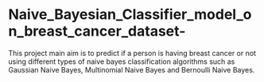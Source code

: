 # Naive_Bayesian_Classifier_model_on_breast_cancer_dataset-
This project main aim is to predict if a person is having breast cancer or not using different types of naive bayes classification algorithms such as Gaussian Naive Bayes, Multinomial Naive Bayes and Bernoulli Naive Bayes.
